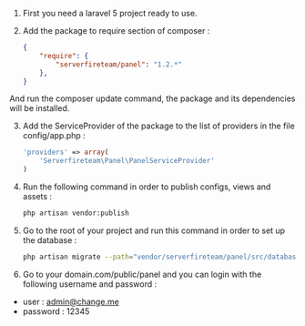 1. First you need a laravel 5 project ready to use.

2. Add the package to require section of composer :

    ```json
    {
        "require": {
            "serverfireteam/panel": "1.2.*"
        },
    }
    ```
And run the composer update command, the package and its dependencies will be installed.

3. Add the ServiceProvider of the package to the list of providers in the file config/app.php :

    ```php
    'providers' => array(
        'Serverfireteam\Panel\PanelServiceProvider'
    )
    ```

4. Run the following command in order to publish configs, views and assets :

    ```bash
    php artisan vendor:publish
    ```

5. Go to the root of your project and run this command in order to set up the database :

    ```bash
    php artisan migrate --path="vendor/serverfireteam/panel/src/database/migrations"
    ```

6. Go to your domain.com/public/panel and you can login with the following username and password :

 * user : admin@change.me
 * password : 12345
